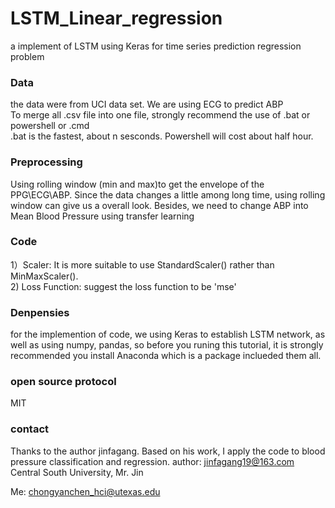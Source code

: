 # LSTM_Linear_regression
a implement of LSTM using Keras for time series prediction regression problem
### Data
the data were from UCI data set. We are using ECG to predict ABP</br>
To merge all .csv file into one file, strongly recommend the use of .bat or powershell or .cmd</br>
.bat is the fastest, about n sesconds. Powershell will cost about half hour.</br>
### Preprocessing
Using rolling window (min and max)to get the envelope of the PPG\ECG\ABP. Since the data changes a little among long time, using rolling window can give us a overall look. Besides, we need to change ABP into Mean Blood Pressure using transfer learning
### Code
1）Scaler: It is more suitable to use StandardScaler() rather than MinMaxScaler().</br>
2) Loss Function: suggest the loss function to be 'mse'</br>
### Denpensies
for the implemention of code, we using Keras to establish LSTM network,  as well as using numpy, pandas, so before you runing this tutorial, it is strongly recommended you install Anaconda which is a package inclueded them all.
### open source protocol
MIT
### contact
Thanks to the author jinfagang. Based on his work, I apply the code to blood pressure classification and regression.
author: jinfagang19@163.com
Central South University, Mr. Jin

Me: chongyanchen_hci@utexas.edu
